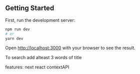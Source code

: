 ## Getting Started

First, run the development server:

```bash
npm run dev
# or
yarn dev
```

Open [http://localhost:3000](http://localhost:3000) with your browser to see the result.

To search add alteast 3 words of title

features:
  next
  react
  contextAPI
